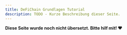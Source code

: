 ```yaml
---
title: DeFiChain Grundlagen Tutorial
description: TODO - Kurze Beschreibung dieser Seite.
---
```


**Diese Seite wurde noch nicht übersetzt. Bitte hilf mit! ❤**

